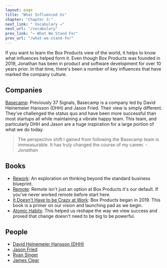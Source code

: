 ```yaml
---
layout: page
title: "What Influenced Us"
chapter: "Chapter 3:"
next_link: " Vocabulary →"
next_url: "/vocabulary"
prev_link: "← What We Stand For"
prev_url: "/what-we-stand-for"
---
```


If you want to learn the Box Products view of the world, it helps to know what influences helped form it. Even though Box Products was founded in 2019, Jonathan has been in product and software development for over 10 years prior. In that time, there's been a number of key influences that have marked the company culture.

## Companies

[Basecamp](https://basecamp.com): Previously 37 Signals, Basecamp is a company led by David Heinemeier Hansson (DHH) and Jason Fried. Their view is simply different. They've challenged the status quo and have been more successful than most startups all while maintaining a vibrate happy team. This team, and particularly DHH and Jason are a huge inspiration for a large portion of what we do today.

> The perspective shift I gained from following the Basecamp team is immeasurable. It has truly changed the course of my career. <cite class="block text-xs text-right">- Jonathan</cite>

## Books

- [Rework](https://www.amazon.com/Rework-Jason-Fried/dp/0307463745): An exploration on thinking beyond the standard business blueprint.
- [Remote](https://www.amazon.com/gp/product/0804137501/): Remote isn't just an option at Box Products it's our default. If you've never worked remote before start here.
- [It Doesn't Have to be Crazy at Work](https://www.amazon.com/gp/product/0062874780): Box Products began in 2019\. This book is a primer on our vision and launching pad as we begin.
- [Atomic Habits](https://www.amazon.com/Atomic-Habits-Proven-Build-Break/dp/0735211299): This helped us reshape the way we view success and proved that change doesn't need to be big to be powerful.

## People

- [David Heinemeier Hansson (DHH)](https://twitter.com/dhh)
- [Jason Fried](https://twitter.com/jasonfried)
- [Ryan Singer](https://twitter.com/rjs)
- [James Clear](https://twitter.com/jamesclear)
